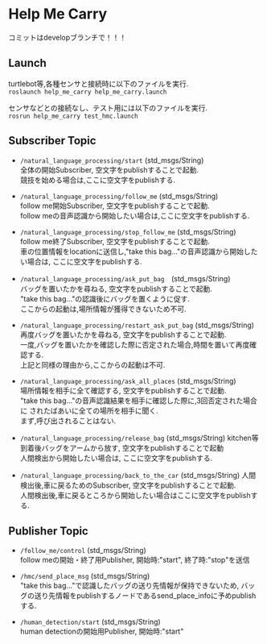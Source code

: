 # Help Me Carry

コミットはdevelopブランチで！！！

## Launch
turtlebot等,各種センサと接続時に以下のファイルを実行.  
`roslaunch help_me_carry help_me_carry.launch`

センサなどとの接続なし、テスト用には以下のファイルを実行.  
`rosrun help_me_carry test_hmc.launch`

## Subscriber Topic
- `/natural_language_processing/start` (std_msgs/String)  
全体の開始Subscriber,  空文字をpublishすることで起動.  
競技を始める場合は,ここに空文字をpublishする.

- `/natural_language_processing/follow_me` (std_msgs/String)  
follow me開始Subscriber, 空文字をpublishすることで起動.  
follow meの音声認識から開始したい場合は,ここに空文字をpublishする.  

- `/natural_language_processing/stop_follow_me` (std_msgs/String)  
follow me終了Subscriber, 空文字をpublishすることで起動.  
車の位置情報をlocationに送信し,"take this bag..."の音声認識から開始したい場合は,
ここに空文字をpublishする.

- `/natural_language_processing/ask_put_bag`　(std_msgs/String)  
バッグを置いたかを尋ねる, 空文字をpublishすることで起動.  
"take this bag..."の認識後にバッグを置くように促す.  
ここからの起動は,場所情報が獲得できないため不可.

- `/natural_language_processing/restart_ask_put_bag` (std_msgs/String)
再度バッグを置いたかを尋ねる, 空文字をpublishすることで起動.  
一度,バッグを置いたかを確認した際に否定された場合,時間を置いて再度確認する.  
上記と同様の理由から,ここからの起動は不可.

- `/natural_language_processing/ask_all_places` (std_msgs/String)  
場所情報を相手に全て確認する, 空文字をpublishすることで起動.  
"take this bag..."の音声認識結果を相手に確認した際に,3回否定された場合に
されたばあいに全ての場所を相手に聞く.  
まず,呼び出されることはない.

- `/natural_language_processing/release_bag` (std_msgs/String)
kitchen等到着後バッグをアームから放す, 空文字をpublishすることで起動  
人間検出から開始したい場合は, ここに空文字をpublishする.

- `/natural_language_processing/back_to_the_car` (std_msgs/String)
人間検出後,車に戻るためのSubscriber, 空文字をpublishすることで起動.  
人間検出後,車に戻るところから開始したい場合はここに空文字をpublishする.


## Publisher Topic
- `/follow_me/control` (std_msgs/String)  
follow meの開始・終了用Publisher, 開始時:"start", 終了時:"stop"を送信  

- `/hmc/send_place_msg` (std_msgs/String)  
"take this bag..."で認識したバッグの送り先情報が保持できないため,
バッグの送り先情報をpublishするノードであるsend_place_infoに予めpublishする.

- `/human_detection/start` (std_msgs/String)  
human detectionの開始用Publisher, 開始時:"start"